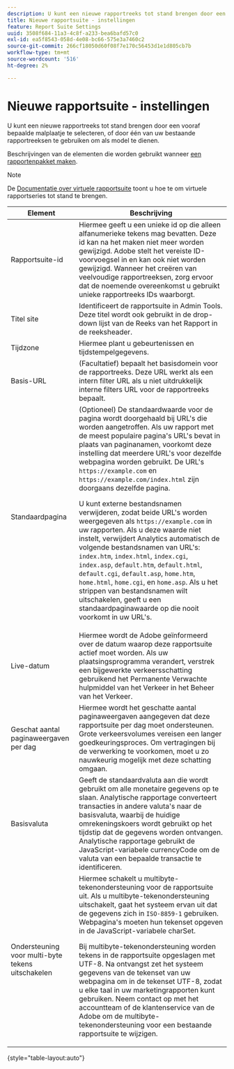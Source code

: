 ```yaml
---
description: U kunt een nieuwe rapportreeks tot stand brengen door een vooraf bepaalde malplaatje te selecteren, of door één van uw bestaande rapportreeksen te gebruiken om als model te dienen.
title: Nieuwe rapportsuite - instellingen
feature: Report Suite Settings
uuid: 3508f684-11a3-4c8f-a233-bea6bafd57c0
exl-id: ea5f8543-058d-4e08-bc66-575e3a7460c2
source-git-commit: 266cf18050d60f08f7e170c56453d1e1d805cb7b
workflow-type: tm+mt
source-wordcount: '516'
ht-degree: 2%

---
```


# Nieuwe rapportsuite - instellingen

U kunt een nieuwe rapportreeks tot stand brengen door een vooraf bepaalde malplaatje te selecteren, of door één van uw bestaande rapportreeksen te gebruiken om als model te dienen.

Beschrijvingen van de elementen die worden gebruikt wanneer [een rapportenpakket maken](/help/admin/admin/c-manage-report-suites/c-new-report-suite/t-create-a-report-suite.md).

>[!NOTE]
>
>De [Documentatie over virtuele rapportsuite](/help/components/vrs/c-workflow-vrs/vrs-create.md) toont u hoe te om virtuele rapportseries tot stand te brengen.

| Element | Beschrijving |
| --- | --- |
| Rapportsuite-id | Hiermee geeft u een unieke id op die alleen alfanumerieke tekens mag bevatten. Deze id kan na het maken niet meer worden gewijzigd. Adobe stelt het vereiste ID-voorvoegsel in en kan ook niet worden gewijzigd.  Wanneer het creëren van veelvoudige rapportreeksen, zorg ervoor dat de noemende overeenkomst u gebruikt unieke rapportreeks IDs waarborgt. |
| Titel site | Identificeert de rapportsuite in Admin Tools. Deze titel wordt ook gebruikt in de drop-down lijst van de Reeks van het Rapport in de reeksheader. |
| Tijdzone | Hiermee plant u gebeurtenissen en tijdstempelgegevens. |
| Basis-URL | (Facultatief) bepaalt het basisdomein voor de rapportreeks. Deze URL werkt als een intern filter URL als u niet uitdrukkelijk interne filters URL voor de rapportreeks bepaalt. |
| Standaardpagina | (Optioneel) De standaardwaarde voor de pagina wordt doorgehaald bij URL&#39;s die worden aangetroffen. Als uw rapport met de meest populaire pagina&#39;s URL&#39;s bevat in plaats van paginanamen, voorkomt deze instelling dat meerdere URL&#39;s voor dezelfde webpagina worden gebruikt.  De URL&#39;s `https://example.com` en `https://example.com/index.html` zijn doorgaans dezelfde pagina.<p> U kunt externe bestandsnamen verwijderen, zodat beide URL&#39;s worden weergegeven als `https://example.com` in uw rapporten. Als u deze waarde niet instelt, verwijdert Analytics automatisch de volgende bestandsnamen van URL&#39;s: `index.htm`, `index.html`, `index.cgi`, `index.asp`,  `default.htm`, `default.html`, `default.cgi`, `default.asp`, `home.htm`, `home.html`, `home.cgi`, en `home.asp`. Als u het strippen van bestandsnamen wilt uitschakelen, geeft u een standaardpaginawaarde op die nooit voorkomt in uw URL&#39;s. |
| Live-datum | Hiermee wordt de Adobe geïnformeerd over de datum waarop deze rapportsuite actief moet worden. Als uw plaatsingsprogramma verandert, verstrek een bijgewerkte verkeersschatting gebruikend het Permanente Verwachte hulpmiddel van het Verkeer in het Beheer van het Verkeer. |
| Geschat aantal paginaweergaven per dag | Hiermee wordt het geschatte aantal paginaweergaven aangegeven dat deze rapportsuite per dag moet ondersteunen. Grote verkeersvolumes vereisen een langer goedkeuringsproces. Om vertragingen bij de verwerking te voorkomen, moet u zo nauwkeurig mogelijk met deze schatting omgaan. |
| Basisvaluta | Geeft de standaardvaluta aan die wordt gebruikt om alle monetaire gegevens op te slaan. Analytische rapportage converteert transacties in andere valuta&#39;s naar de basisvaluta, waarbij de huidige omrekeningskoers wordt gebruikt op het tijdstip dat de gegevens worden ontvangen. Analytische rapportage gebruikt de JavaScript-variabele currencyCode om de valuta van een bepaalde transactie te identificeren. |
| Ondersteuning voor multi-byte tekens uitschakelen | Hiermee schakelt u multibyte-tekenondersteuning voor de rapportsuite uit. Als u multibyte-tekenondersteuning uitschakelt, gaat het systeem ervan uit dat de gegevens zich in `ISO-8859-1` gebruiken. Webpagina&#39;s moeten hun tekenset opgeven in de JavaScript-variabele charSet. <p>Bij multibyte-tekenondersteuning worden tekens in de rapportsuite opgeslagen met UTF-8. Na ontvangst zet het systeem gegevens van de tekenset van uw webpagina om in de tekenset UTF-8, zodat u elke taal in uw marketingrapporten kunt gebruiken.  Neem contact op met het accountteam of de klantenservice van de Adobe om de multibyte-tekenondersteuning voor een bestaande rapportsuite te wijzigen. |

{style="table-layout:auto"}
